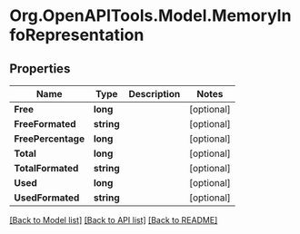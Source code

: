# Org.OpenAPITools.Model.MemoryInfoRepresentation

## Properties

Name | Type | Description | Notes
------------ | ------------- | ------------- | -------------
**Free** | **long** |  | [optional] 
**FreeFormated** | **string** |  | [optional] 
**FreePercentage** | **long** |  | [optional] 
**Total** | **long** |  | [optional] 
**TotalFormated** | **string** |  | [optional] 
**Used** | **long** |  | [optional] 
**UsedFormated** | **string** |  | [optional] 

[[Back to Model list]](../README.md#documentation-for-models) [[Back to API list]](../README.md#documentation-for-api-endpoints) [[Back to README]](../README.md)

